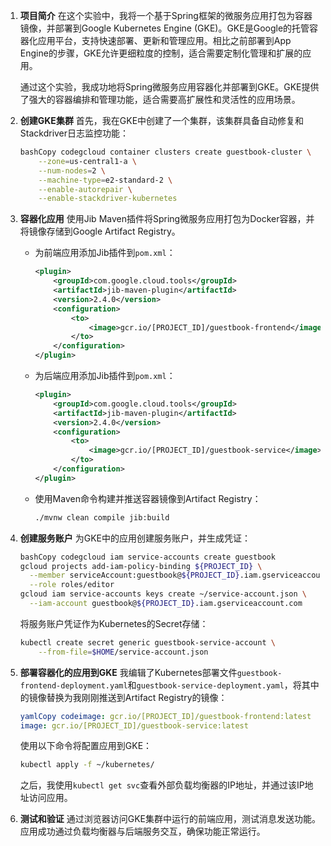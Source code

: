 1. **项目简介**
   在这个实验中，我将一个基于Spring框架的微服务应用打包为容器镜像，并部署到Google Kubernetes Engine (GKE)。GKE是Google的托管容器化应用平台，支持快速部署、更新和管理应用。相比之前部署到App Engine的步骤，GKE允许更细粒度的控制，适合需要定制化管理和扩展的应用。

   通过这个实验，我成功地将Spring微服务应用容器化并部署到GKE。GKE提供了强大的容器编排和管理功能，适合需要高扩展性和灵活性的应用场景。

2. **创建GKE集群**
   首先，我在GKE中创建了一个集群，该集群具备自动修复和Stackdriver日志监控功能：

   ```bash
   bashCopy codegcloud container clusters create guestbook-cluster \
       --zone=us-central1-a \
       --num-nodes=2 \
       --machine-type=e2-standard-2 \
       --enable-autorepair \
       --enable-stackdriver-kubernetes
   ```

3. **容器化应用**
   使用Jib Maven插件将Spring微服务应用打包为Docker容器，并将镜像存储到Google Artifact Registry。

   - 为前端应用添加Jib插件到`pom.xml`：

     ```xml
     <plugin>
         <groupId>com.google.cloud.tools</groupId>
         <artifactId>jib-maven-plugin</artifactId>
         <version>2.4.0</version>
         <configuration>
             <to>
                 <image>gcr.io/[PROJECT_ID]/guestbook-frontend</image>
             </to>
         </configuration>
     </plugin>
     ```

   - 为后端应用添加Jib插件到`pom.xml`：

     ```xml
     <plugin>
         <groupId>com.google.cloud.tools</groupId>
         <artifactId>jib-maven-plugin</artifactId>
         <version>2.4.0</version>
         <configuration>
             <to>
                 <image>gcr.io/[PROJECT_ID]/guestbook-service</image>
             </to>
         </configuration>
     </plugin>
     ```

   - 使用Maven命令构建并推送容器镜像到Artifact Registry：

     ```bash
     ./mvnw clean compile jib:build
     ```

4. **创建服务账户**
   为GKE中的应用创建服务账户，并生成凭证：

   ```bash
   bashCopy codegcloud iam service-accounts create guestbook
   gcloud projects add-iam-policy-binding ${PROJECT_ID} \
     --member serviceAccount:guestbook@${PROJECT_ID}.iam.gserviceaccount.com \
     --role roles/editor
   gcloud iam service-accounts keys create ~/service-account.json \
     --iam-account guestbook@${PROJECT_ID}.iam.gserviceaccount.com
   ```

   将服务账户凭证作为Kubernetes的Secret存储：

   ```bash
   kubectl create secret generic guestbook-service-account \
       --from-file=$HOME/service-account.json
   ```

5. **部署容器化的应用到GKE**
   我编辑了Kubernetes部署文件`guestbook-frontend-deployment.yaml`和`guestbook-service-deployment.yaml`，将其中的镜像替换为我刚刚推送到Artifact Registry的镜像：

   ```yaml
   yamlCopy codeimage: gcr.io/[PROJECT_ID]/guestbook-frontend:latest
   image: gcr.io/[PROJECT_ID]/guestbook-service:latest
   ```

   使用以下命令将配置应用到GKE：

   ```bash
   kubectl apply -f ~/kubernetes/
   ```

   之后，我使用`kubectl get svc`查看外部负载均衡器的IP地址，并通过该IP地址访问应用。

6. **测试和验证**
   通过浏览器访问GKE集群中运行的前端应用，测试消息发送功能。应用成功通过负载均衡器与后端服务交互，确保功能正常运行。


